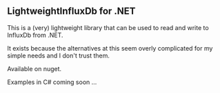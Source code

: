 ## LightweightInfluxDb for .NET

This is a (very) lightweight library that can be used to read and write to InfluxDb from .NET.

It exists because the alternatives at this seem overly complicated for my simple needs and I don't trust them.

Available on nuget.

Examples in C# coming soon ... 